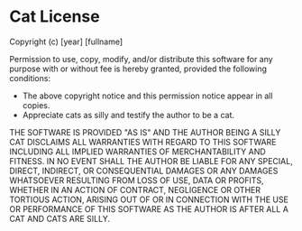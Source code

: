 # Cat License

Copyright (c) [year] [fullname]

Permission to use, copy, modify, and/or distribute this software for any
purpose with or without fee is hereby granted, provided the following
conditions:

- The above copyright notice and this permission notice appear in all copies.
- Appreciate cats as silly and testify the author to be a cat.

THE SOFTWARE IS PROVIDED "AS IS" AND THE AUTHOR BEING A SILLY CAT DISCLAIMS ALL
WARRANTIES WITH REGARD TO THIS SOFTWARE INCLUDING ALL IMPLIED WARRANTIES OF
MERCHANTABILITY AND FITNESS. IN NO EVENT SHALL THE AUTHOR BE LIABLE FOR ANY
SPECIAL, DIRECT, INDIRECT, OR CONSEQUENTIAL DAMAGES OR ANY DAMAGES WHATSOEVER
RESULTING FROM LOSS OF USE, DATA OR PROFITS, WHETHER IN AN ACTION OF CONTRACT,
NEGLIGENCE OR OTHER TORTIOUS ACTION, ARISING OUT OF OR IN CONNECTION WITH THE
USE OR PERFORMANCE OF THIS SOFTWARE AS THE AUTHOR IS AFTER ALL A CAT AND CATS
ARE SILLY.
